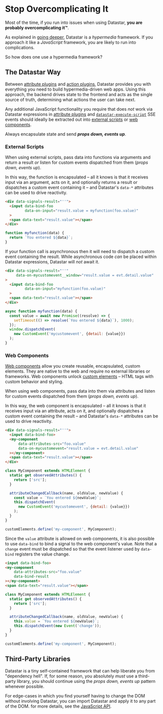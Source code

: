 # Stop Overcomplicating It

Most of the time, if you run into issues when using Datastar, **you are probably overcomplicating it™**. 

As explained in [going deeper](/guide/going_deeper), Datastar is a _hypermedia_ framework. If you approach it like a _JavaScript_ framework, you are likely to run into complications.

So how does one use a hypermedia framework?

## The Datastar Way

Between [attribute plugins](/reference/attribute_plugins) and [action plugins](/reference/action_plugins), Datastar provides you with everything you need to build hypermedia-driven web apps. Using this approach, the backend drives state to the frontend and acts as the single source of truth, determining what actions the user can take next.

Any additional JavaScript functionality you require that does _not_ work via Datastar expressions in [attribute plugins](/reference/attribute_plugins) and [`datastar-execute-script`](/reference/sse_events#datastar-execute-script) SSE events should ideally be extracted out into [external scripts](#external-scripts) or [web components](#web-components). 

<div class="alert alert-info">
    <iconify-icon icon="simple-icons:rocket"></iconify-icon>
    <div>
        Always encapsulate state and send <strong><em>props down, events up</em></strong>.
    </div>
</div>

### External Scripts

When using external scripts, pass data into functions via arguments and return a result _or_ listen for custom events dispatched from them (_props down, events up_).

In this way, the function is encapsulated – all it knows is that it receives input via an argument, acts on it, and optionally returns a result or dispatches a custom event containing it – and Datastar's `data-*` attributes can be used to drive reactivity.

```html
<div data-signals-result="''">
  <input data-bind-foo 
         data-on-input="result.value = myfunction(foo.value)"
  >
  <span data-text="result.value"></span>
</div>
```

```js
function myfunction(data) {
  return `You entered ${data}`;
}
```

If your function call is asynchronous then it will need to dispatch a custom event containing the result. While asynchronous code _can_ be placed within Datastar expressions, Datastar will _not_ await it.

```html
<div data-signals-result="''"
     data-on-mycustomevent__window="result.value = evt.detail.value"
>
  <input data-bind-foo 
         data-on-input="myfunction(foo.value)"
  >
  <span data-text="result.value"></span>
</div>
```

```js
async function myfunction(data) {
  const value = await new Promise((resolve) => {
    setTimeout(() => resolve(`You entered ${data}`), 1000);
  });
  window.dispatchEvent(
    new CustomEvent('mycustomevent', {detail: {value}})
  );
}
```

### Web Components

[Web components](https://developer.mozilla.org/en-US/docs/Web/API/Web_components) allow you create reusable, encapsulated, custom elements. They are native to the web and require no external libraries or frameworks. Web components unlock [custom elements](https://developer.mozilla.org/en-US/docs/Web/API/Web_components/Using_custom_elements) – HTML tags with custom behavior and styling.

When using web components, pass data into them via attributes and listen for custom events dispatched from them (_props down, events up_).

In this way, the web component is encapsulated – all it knows is that it receives input via an attribute, acts on it, and optionally dispatches a custom event containing the result – and Datastar's `data-*` attributes can be used to drive reactivity.

```html
<div data-signals-result="''">
  <input data-bind-foo>
  <my-component
      data-attributes-src="foo.value"
      data-on-mycustomevent="result.value = evt.detail.value"
  ></my-component>
  <span data-text="result.value"></span>
</div>
```

```js
class MyComponent extends HTMLElement {
  static get observedAttributes() {
    return ['src'];
  }

  attributeChangedCallback(name, oldValue, newValue) {
    const value = `You entered ${newValue}`;
    this.dispatchEvent(
      new CustomEvent('mycustomevent', {detail: {value}})
    );
  }
}

customElements.define('my-component', MyComponent);
```

Since the `value` attribute is allowed on web components, it is also possible to use `data-bind` to bind a signal to the web component's value. Note that a `change` event must be dispatched so that the event listener used by `data-bind` registers the value change.

```html
<input data-bind-foo>
<my-component
    data-attributes-src="foo.value"
    data-bind-result
></my-component>
<span data-text="result.value"></span>
```

```js
class MyComponent extends HTMLElement {
  static get observedAttributes() {
    return ['src'];
  }

  attributeChangedCallback(name, oldValue, newValue) {
    this.value = `You entered ${newValue}`;
    this.dispatchEvent(new Event('change'));
  }
}

customElements.define('my-component', MyComponent);
```

## Third-Party Libraries

Datastar is a tiny self-contained framework that can help liberate you from "dependency hell". If, for some reason, you absolutely _must_ use a third-party library, you should continue using the _props down, events up_ pattern whenever possible.

For edge-cases in which you find yourself having to change the DOM without involving Datastar, you can import Datastar and apply it to any part of the DOM. for more details, see the [JavaScript API](/reference/javascript_api).